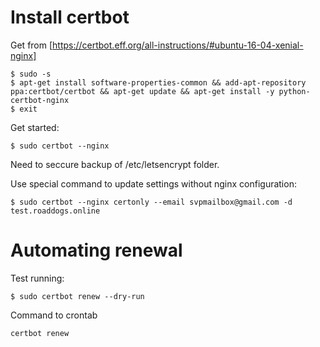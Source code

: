 
# Install certbot #

Get from [https://certbot.eff.org/all-instructions/#ubuntu-16-04-xenial-nginx]

    $ sudo -s
    $ apt-get install software-properties-common && add-apt-repository ppa:certbot/certbot && apt-get update && apt-get install -y python-certbot-nginx
    $ exit


Get started:

    $ sudo certbot --nginx


Need to seccure backup of /etc/letsencrypt folder.

Use special command to update settings without nginx configuration:

    $ sudo certbot --nginx certonly --email svpmailbox@gmail.com -d test.roaddogs.online

# Automating renewal #

Test running:

    $ sudo certbot renew --dry-run

Command to crontab

    certbot renew


